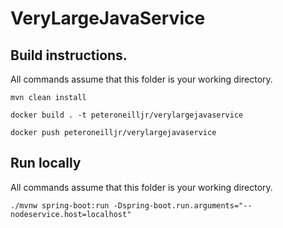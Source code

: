 # VeryLargeJavaService

## Build instructions. 
All commands assume that this folder is your working directory.

```
mvn clean install

docker build . -t peteroneilljr/verylargejavaservice

docker push peteroneilljr/verylargejavaservice
```

## Run locally
All commands assume that this folder is your working directory.
```
./mvnw spring-boot:run -Dspring-boot.run.arguments="--nodeservice.host=localhost"
```